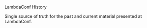 LambdaConf History

Single source of truth for the past and current material presented at LambdaConf.
